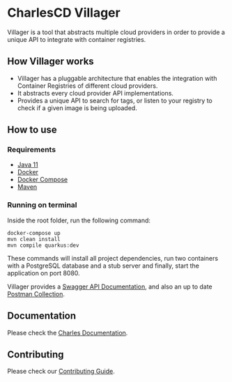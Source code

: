 # CharlesCD Villager

Villager is a tool that abstracts multiple cloud providers in order to provide a unique API to integrate with container registries.

## How Villager works

* Villager has a pluggable architecture that enables the integration with Container Registries of different cloud providers.
* It abstracts every cloud provider API implementations.
* Provides a unique API to search for tags, or listen to your registry to check if a given image is being uploaded.

## How to use

### Requirements
 - [Java 11]
 - [Docker]
 - [Docker Compose]
 - [Maven]

### Running on terminal

Inside the root folder, run the following command:

```
docker-compose up
mvn clean install
mvn compile quarkus:dev
```

These commands will install all project dependencies, run two containers with a PostgreSQL database and a stub server and finally, start the application on port 8080.

Villager provides a [Swagger API Documentation], and also an up to date [Postman Collection].

## Documentation

Please check the [Charles Documentation].

## Contributing

Please check our [Contributing Guide].

[Java 11]: https://www.oracle.com/java/technologies/javase-jdk11-downloads.html
[Docker]: https://docs.docker.com/get-docker/
[Docker Compose]: https://docs.docker.com/compose/
[Maven]: https://maven.apache.org/
[Charles Documentation]: https://docs.charlescd.io/
[Swagger API Documentation]: http://localhost:8080/swagger-ui.html
[Postman Collection]: data/postman/CharlesCD_Villager.postman_collection.json
[Contributing Guide]: https://github.com/ZupIT/charlescd/blob/master/CONTRIBUTING.md
